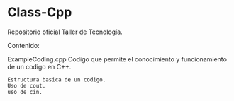 # Class-Cpp
Repositorio oficial Taller de Tecnología.

Contenido:

  ExampleCoding.cpp
  Codigo que permite el conocimiento y funcionamiento de un codigo en C++.
  
    Estructura basica de un codigo.
    Uso de cout.
    uso de cin.
